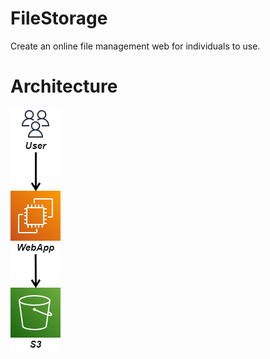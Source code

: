 # FileStorage
Create an online file management web for individuals to use.

# Architecture
<img src="./images/architecture.png">